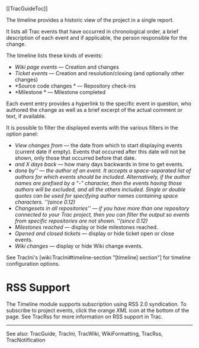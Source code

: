[[TracGuideToc]]

The timeline provides a historic view of the project in a single report.

It lists all Trac events that have occurred in chronological order, a
brief description of each event and if applicable, the person responsible for
the change.

The timeline lists these kinds of events:
* *Wiki page events* — Creation and changes
* *Ticket events* — Creation and resolution/closing (and optionally other changes)
* *Source code changes * — Repository check-ins
* *Milestone * — Milestone completed

Each event entry provides a hyperlink to the specific event in question, who authored the change as well as
a brief excerpt of the actual comment or text, if available.

It is possible to filter the displayed events with the various filters in the option panel:
* _View changes from_ — the date from which to start displaying events (current date if empty). Events that occurred after this date will not be shown, only those that occurred before that date.
* _and X days back_ — how many days backwards in time to get events.
* _done by'' — the author of an event. It accepts a space-separated list of authors for which events should be included. Alternatively, if the author names are prefixed by a "-" character, then the events having those authors will be excluded, and all the others included. Single or double quotes can be used for specifying author names containing space characters. ''(since 0.12)_
* _Changesets in all repositories'' — if you have more than one repository connected to your Trac project, then you can filter the output so events from specific repositories are not shown. ''(since 0.12)_
* _Milestones reached_ — display or hide milestones reached.
* _Opened and closed tickets_ — display or hide ticket open or close events.
* _Wiki changes_ — display or hide Wiki change events.

See TracIni's [wiki:TracIni#timeline-section "[timeline] section"] for timeline configuration options.

# RSS Support

The Timeline module supports subscription using RSS 2.0 syndication. To subscribe to project events, click the orange *XML* icon at the bottom of the page. See TracRss for more information on RSS support in Trac.

----
See also: TracGuide, TracIni, TracWiki, WikiFormatting, TracRss, TracNotification
